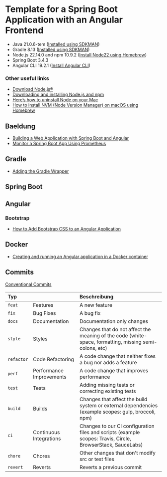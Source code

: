 # Template for a Spring Boot Application with an Angular Frontend

* Java 21.0.6-tem ([Installed using SDKMAN](https://sdkman.io/install/))
* Gradle 8.13 ([Installed using SDKMAN](https://sdkman.io/install/))
* Node.js 22.14.0 and npm 10.9.2 ([Install Node22 using Homebrew](https://formulae.brew.sh/formula/node@22))
* Spring Boot 3.4.3
* Angular CLI 19.2.1 ([Install Angular CLI](https://angular.dev/installation))

### Other useful links

* [Download Node.js®](https://nodejs.org/en/download)
* [Downloading and installing Node.js and npm](https://docs.npmjs.com/downloading-and-installing-node-js-and-npm)
* [Here’s how to uninstall Node on your Mac](https://macpaw.com/how-to/uninstall-node-mac?campaign=cmmx_search_dsa_ww_en&ci=20162564605&adgroupid=152187995031&adpos=&ck=&targetid=dsa-2063388588900&match=&gnetwork=g&creative=659143544324&placement=&placecat=&accname=cmm&gad_source=1&gclid=CjwKCAiArKW-BhAzEiwAZhWsIPgrCI6WnguMhQ9mKQFepfAZEpuETd7G5S-JoxXKRNHC3L-ieFn5ohoCRp8QAvD_BwE)
* [How to install NVM (Node Version Manager) on macOS using Homebrew](https://sukiphan.medium.com/how-to-install-nvm-node-version-manager-on-macos-d9fe432cc7db)

## Baeldung

* [Building a Web Application with Spring Boot and Angular](https://www.baeldung.com/spring-boot-angular-web)
* [Monitor a Spring Boot App Using Prometheus](https://www.baeldung.com/spring-boot-prometheus)

## Gradle

* [Adding the Gradle Wrapper](https://docs.gradle.org/current/userguide/gradle_wrapper.html)

## Spring Boot

## Angular

### Bootstrap

* [How to Add Bootstrap CSS to an Angular Application](https://daveyem.medium.com/how-to-add-bootstrap-css-to-an-angular-application-aadacb96ff9a)

## Docker

* [Creating and running an Angular application in a Docker container](https://dev.to/rodrigokamada/creating-and-running-an-angular-application-in-a-docker-container-40mk)

## Commits

[Conventional Commits](https://kapeli.com/cheat_sheets/Conventional_Commits.docset/Contents/Resources/Documents/index)

| Typ        |                          | Beschreibung                                                                                                |
|:-----------|:-------------------------|:------------------------------------------------------------------------------------------------------------|
| `feat`     | Features                 | A new feature                                                                                               |
| `fix`      | Bug Fixes                | A bug fix                                                                                                   |
| `docs`     | Documentation            | Documentation only changes                                                                                  |
| `style`    | Styles                   | Changes that do not affect the meaning of the code (white-space, formatting, missing semi-colons, etc)      |
| `refactor` | Code Refactoring         | A code change that neither fixes a bug nor adds a feature                                                   |
| `perf`     | Performance Improvements | A code change that improves performance                                                                     |
| `test`     | Tests                    | Adding missing tests or correcting existing tests                                                           |
| `build`    | Builds                   | Changes that affect the build system or external dependencies (example scopes: gulp, broccoli, npm)         |
| `ci`       | Continuous Integrations  | Changes to our CI configuration files and scripts (example scopes: Travis, Circle, BrowserStack, SauceLabs) |
| `chore`    | Chores                   | Other changes that don't modify src or test files                                                           |
| `revert`   | Reverts                  | Reverts a previous commit                                                                                   |